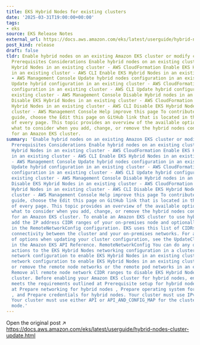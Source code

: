 ```yaml
---
title: EKS Hybrid Nodes for existing clusters
date: '2025-03-31T19:00:00+00:00'
tags:
- eks
source: EKS Release Notes
external_url: https://docs.aws.amazon.com/eks/latest/userguide/hybrid-nodes-cluster-update.html
post_kind: release
draft: false
tldr: Enable hybrid nodes on an existing Amazon EKS cluster or modify configuration
  Prerequisites Considerations Enable hybrid nodes on an existing cluster Enable EKS
  Hybrid Nodes in an existing cluster - AWS CloudFormation Enable EKS Hybrid Nodes
  in an existing cluster - AWS CLI Enable EKS Hybrid Nodes in an existing cluster
  - AWS Management Console Update hybrid nodes configuration in an existing cluster
  Update hybrid configuration in an existing cluster - AWS CloudFormation Update hybrid
  configuration in an existing cluster - AWS CLI Update hybrid configuration in an
  existing cluster - AWS Management Console Disable Hybrid nodes in an existing cluster
  Disable EKS Hybrid Nodes in an existing cluster - AWS CloudFormation Disable EKS
  Hybrid Nodes in an existing cluster - AWS CLI Disable EKS Hybrid Nodes in an existing
  cluster - AWS Management Console Help improve this page To contribute to this user
  guide, choose the Edit this page on GitHub link that is located in the right pane
  of every page. This topic provides an overview of the available options and describes
  what to consider when you add, change, or remove the hybrid nodes configuration
  for an Amazon EKS cluster.
summary: 'Enable hybrid nodes on an existing Amazon EKS cluster or modify configuration
  Prerequisites Considerations Enable hybrid nodes on an existing cluster Enable EKS
  Hybrid Nodes in an existing cluster - AWS CloudFormation Enable EKS Hybrid Nodes
  in an existing cluster - AWS CLI Enable EKS Hybrid Nodes in an existing cluster
  - AWS Management Console Update hybrid nodes configuration in an existing cluster
  Update hybrid configuration in an existing cluster - AWS CloudFormation Update hybrid
  configuration in an existing cluster - AWS CLI Update hybrid configuration in an
  existing cluster - AWS Management Console Disable Hybrid nodes in an existing cluster
  Disable EKS Hybrid Nodes in an existing cluster - AWS CloudFormation Disable EKS
  Hybrid Nodes in an existing cluster - AWS CLI Disable EKS Hybrid Nodes in an existing
  cluster - AWS Management Console Help improve this page To contribute to this user
  guide, choose the Edit this page on GitHub link that is located in the right pane
  of every page. This topic provides an overview of the available options and describes
  what to consider when you add, change, or remove the hybrid nodes configuration
  for an Amazon EKS cluster. To enable an Amazon EKS cluster to use hybrid nodes,
  add the IP address CIDR ranges of your on-premises node and optionally pod network
  in the RemoteNetworkConfig configuration. EKS uses this list of CIDRs to enable
  connectivity between the cluster and your on-premises networks. For a full list
  of options when updating your cluster configuration, see the UpdateClusterConfig
  in the Amazon EKS API Reference. RemoteNetworkConfig You can do any of the following
  actions to the EKS Hybrid Nodes networking configuration in a cluster: Add remote
  network configuration to enable EKS Hybrid Nodes in an existing cluster. Add remote
  network configuration to enable EKS Hybrid Nodes in an existing cluster. Add, change,
  or remove the remote node networks or the remote pod networks in an existing cluster.
  Remove all remote node network CIDR ranges to disable EKS Hybrid Nodes in an existing
  cluster. Before enabling your Amazon EKS cluster for hybrid nodes, ensure your environment
  meets the requirements outlined at Prerequisite setup for hybrid nodes , and detailed
  at Prepare networking for hybrid nodes , Prepare operating system for hybrid nodes
  , and Prepare credentials for hybrid nodes. Your cluster must use IPv4 address family.
  Your cluster must use either API or API_AND_CONFIG_MAP for the cluster authentication
  mode.'
---
```

Open the original post ↗ https://docs.aws.amazon.com/eks/latest/userguide/hybrid-nodes-cluster-update.html
